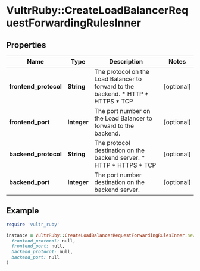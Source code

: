 # VultrRuby::CreateLoadBalancerRequestForwardingRulesInner

## Properties

| Name | Type | Description | Notes |
| ---- | ---- | ----------- | ----- |
| **frontend_protocol** | **String** | The protocol on the Load Balancer to forward to the backend.  * HTTP * HTTPS * TCP | [optional] |
| **frontend_port** | **Integer** | The port number on the Load Balancer to forward to the backend. | [optional] |
| **backend_protocol** | **String** | The protocol destination on the backend server.  * HTTP * HTTPS * TCP | [optional] |
| **backend_port** | **Integer** | The port number destination on the backend server. | [optional] |

## Example

```ruby
require 'vultr_ruby'

instance = VultrRuby::CreateLoadBalancerRequestForwardingRulesInner.new(
  frontend_protocol: null,
  frontend_port: null,
  backend_protocol: null,
  backend_port: null
)
```


